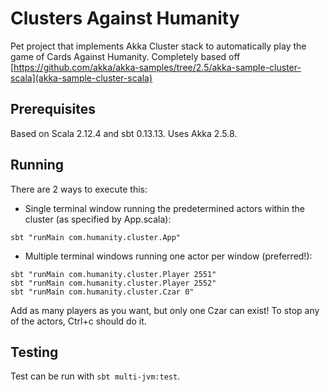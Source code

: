 # Clusters Against Humanity

Pet project that implements Akka Cluster stack to automatically play the game of Cards Against Humanity.
Completely based off [https://github.com/akka/akka-samples/tree/2.5/akka-sample-cluster-scala](akka-sample-cluster-scala)

## Prerequisites

Based on Scala 2.12.4 and sbt 0.13.13. Uses Akka 2.5.8.

## Running

There are 2 ways to execute this:

* Single terminal window running the predetermined actors within the cluster (as specified by App.scala):
```
sbt "runMain com.humanity.cluster.App"
```

* Multiple terminal windows running one actor per window (preferred!):

```
sbt "runMain com.humanity.cluster.Player 2551"
sbt "runMain com.humanity.cluster.Player 2552"
sbt "runMain com.humanity.cluster.Czar 0"
```

Add as many players as you want, but only one Czar can exist!
To stop any of the actors, Ctrl+c should do it.

## Testing

Test can be run with `sbt multi-jvm:test`.
